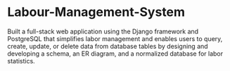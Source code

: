 # Labour-Management-System
Built a full-stack web application using the Django framework and PostgreSQL that simplifies labor management and enables users to query, create, update, or delete data from database tables by designing and developing a schema, an ER diagram, and a normalized database for labor statistics.
